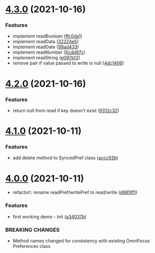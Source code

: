 # [4.3.0](https://github.com/ksalzke/synced-preferences-for-omnifocus/compare/v4.2.0...v4.3.0) (2021-10-16)


### Features

* implement readBoolean ([ffc0da1](https://github.com/ksalzke/synced-preferences-for-omnifocus/commit/ffc0da1943ab1d95c678e883490175a46e09e351))
* implement readData ([32224e5](https://github.com/ksalzke/synced-preferences-for-omnifocus/commit/32224e5ab921dfd2a0afb8347e3a2ce355a6c8be))
* implement readDate ([99ad433](https://github.com/ksalzke/synced-preferences-for-omnifocus/commit/99ad43388cb0759bcf74d407d3deba4054132e53))
* implement readNumber ([6cdd97c](https://github.com/ksalzke/synced-preferences-for-omnifocus/commit/6cdd97c340bddb1e54f481c35a0f407336aa47f3))
* implement readString ([e097bf2](https://github.com/ksalzke/synced-preferences-for-omnifocus/commit/e097bf2b55b8a3f6104fac954a58cd1d3a2c594e))
* remove pair if value passed to write is null ([4dc1406](https://github.com/ksalzke/synced-preferences-for-omnifocus/commit/4dc14061f0a210e6ba4a21fabb93b19919edc762))



# [4.2.0](https://github.com/ksalzke/synced-preferences-for-omnifocus/compare/v4.1.0...v4.2.0) (2021-10-16)


### Features

* return null from read if key doesn't exist ([9312c32](https://github.com/ksalzke/synced-preferences-for-omnifocus/commit/9312c32676e952a042c3a3ca30d2e671788c6085))



# [4.1.0](https://github.com/ksalzke/synced-preferences-for-omnifocus/compare/v4.0.0...v4.1.0) (2021-10-11)


### Features

* add delete method to SyncedPref class ([accc93b](https://github.com/ksalzke/synced-preferences-for-omnifocus/commit/accc93bfaa57c29f26254eb13e75e85280fa85dc))



# [4.0.0](https://github.com/ksalzke/synced-preferences-for-omnifocus/compare/a34037b08b66259eedfa6c84b1a014bac574bec4...v4.0.0) (2021-10-11)


* refactor!: rename readPref/writePref to read/write ([d885ff1](https://github.com/ksalzke/synced-preferences-for-omnifocus/commit/d885ff1aa82ef7b924346de242f904bf0dab9c5d))


### Features

* first working demo - init ([a34037b](https://github.com/ksalzke/synced-preferences-for-omnifocus/commit/a34037b08b66259eedfa6c84b1a014bac574bec4))


### BREAKING CHANGES

* Method names changed
for consistency with existing OmniFocus Preferences class



